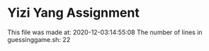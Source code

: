 # Yizi Yang Assignment
This file was made at: 
2020-12-03:14:55:08
The number of lines in guessinggame.sh:
22

